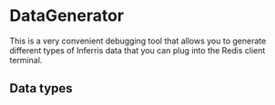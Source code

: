 # DataGenerator
This is a very convenient debugging tool that allows you to generate different types of Inferris data that you can plug into the Redis client terminal.

## Data types
